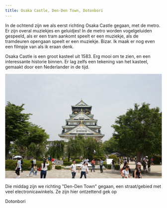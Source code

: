```yaml
---
title: Osaka Castle, Den-Den Town, Dotonbori
---
```



In de ochtend zijn we als eerst richting Osaka Castle gegaan, met de metro. Er
zijn overal muziekjes en geluidjes! In de metro worden vogelgeluiden gespeeld,
als er een tram aankomt speelt er een muziekje, als de tramdeuren opengaan speelt
er een muziekje. Bizar. Ik maak er nog even een filmpje van als ik eraan denk.

Osaka Castle is een groot kasteel uit 1583. Erg mooi om te zien, en een
interessante historie binnen. Er lag zelfs een tekening van het kasteel, gemaakt
door een Nederlander in de tijd.

![Osaka Castle](/images/day-02/osaka-castle.jpg)

Die middag zijn we richting "Den-Den Town" gegaan, een straat/gebied met veel
electronicawinkels. Ze zijn hier ontzettend gek op 

Dotonbori
